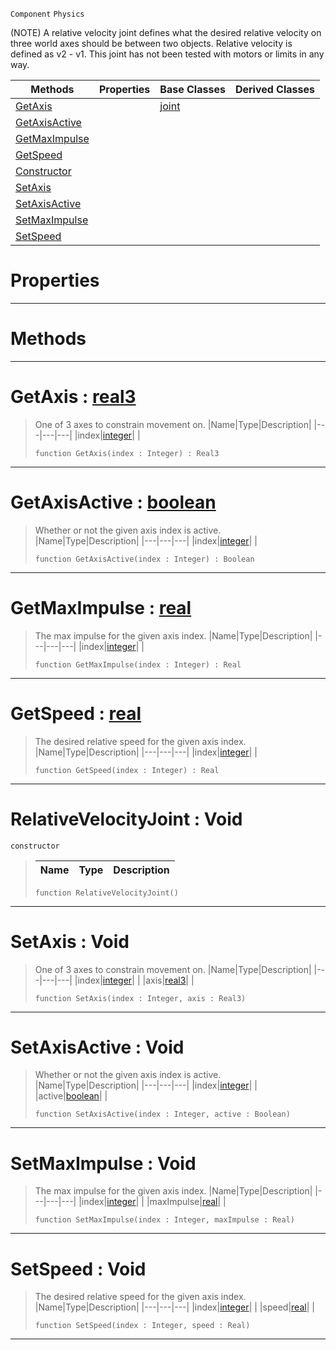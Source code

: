  `Component` `Physics`



(NOTE) A relative velocity joint defines what the desired relative velocity on three world axes should be between two objects. Relative velocity is defined as v2 - v1. This joint has not been tested with motors or limits in any way.

|Methods|Properties|Base Classes|Derived Classes|
|---|---|---|---|
|[ GetAxis](https://github.com/ZilchEngine/ZilchDocs/blob/master/code_reference/class_reference/relativevelocityjoint.md#getaxis-zilch-engine-docu)| |[joint](https://github.com/ZilchEngine/ZilchDocs/blob/master/code_reference/class_reference/joint.md)| |
|[ GetAxisActive](https://github.com/ZilchEngine/ZilchDocs/blob/master/code_reference/class_reference/relativevelocityjoint.md#getaxisactive-zilch-engin)| | | |
|[ GetMaxImpulse](https://github.com/ZilchEngine/ZilchDocs/blob/master/code_reference/class_reference/relativevelocityjoint.md#getmaximpulse-zilch-engin)| | | |
|[ GetSpeed](https://github.com/ZilchEngine/ZilchDocs/blob/master/code_reference/class_reference/relativevelocityjoint.md#getspeed-zilch-engine-doc)| | | |
|[ Constructor](https://github.com/ZilchEngine/ZilchDocs/blob/master/code_reference/class_reference/relativevelocityjoint.md#relativevelocityjoint-vo)| | | |
|[ SetAxis](https://github.com/ZilchEngine/ZilchDocs/blob/master/code_reference/class_reference/relativevelocityjoint.md#setaxis-void)| | | |
|[ SetAxisActive](https://github.com/ZilchEngine/ZilchDocs/blob/master/code_reference/class_reference/relativevelocityjoint.md#setaxisactive-void)| | | |
|[ SetMaxImpulse](https://github.com/ZilchEngine/ZilchDocs/blob/master/code_reference/class_reference/relativevelocityjoint.md#setmaximpulse-void)| | | |
|[ SetSpeed](https://github.com/ZilchEngine/ZilchDocs/blob/master/code_reference/class_reference/relativevelocityjoint.md#setspeed-void)| | | |


 #  Properties


---  
 #  Methods


---  
 #  GetAxis : [real3](https://github.com/ZilchEngine/ZilchDocs/blob/master/code_reference/nada_base_types/real3.md)

> One of 3 axes to constrain movement on.
> |Name|Type|Description|
> |---|---|---|
> |index|[integer](https://github.com/ZilchEngine/ZilchDocs/blob/master/code_reference/nada_base_types/integer.md)| |
> ``` lang=cpp, name=Nada
> function GetAxis(index : Integer) : Real3
> ``` 


---  
 #  GetAxisActive : [boolean](https://github.com/ZilchEngine/ZilchDocs/blob/master/code_reference/nada_base_types/boolean.md)

> Whether or not the given axis index is active.
> |Name|Type|Description|
> |---|---|---|
> |index|[integer](https://github.com/ZilchEngine/ZilchDocs/blob/master/code_reference/nada_base_types/integer.md)| |
> ``` lang=cpp, name=Nada
> function GetAxisActive(index : Integer) : Boolean
> ``` 


---  
 #  GetMaxImpulse : [real](https://github.com/ZilchEngine/ZilchDocs/blob/master/code_reference/nada_base_types/real.md)

> The max impulse for the given axis index.
> |Name|Type|Description|
> |---|---|---|
> |index|[integer](https://github.com/ZilchEngine/ZilchDocs/blob/master/code_reference/nada_base_types/integer.md)| |
> ``` lang=cpp, name=Nada
> function GetMaxImpulse(index : Integer) : Real
> ``` 


---  
 #  GetSpeed : [real](https://github.com/ZilchEngine/ZilchDocs/blob/master/code_reference/nada_base_types/real.md)

> The desired relative speed for the given axis index.
> |Name|Type|Description|
> |---|---|---|
> |index|[integer](https://github.com/ZilchEngine/ZilchDocs/blob/master/code_reference/nada_base_types/integer.md)| |
> ``` lang=cpp, name=Nada
> function GetSpeed(index : Integer) : Real
> ``` 


---  
 #  RelativeVelocityJoint : Void

 `constructor`

> 
> |Name|Type|Description|
> |---|---|---|
> ``` lang=cpp, name=Nada
> function RelativeVelocityJoint()
> ``` 


---  
 #  SetAxis : Void

> One of 3 axes to constrain movement on.
> |Name|Type|Description|
> |---|---|---|
> |index|[integer](https://github.com/ZilchEngine/ZilchDocs/blob/master/code_reference/nada_base_types/integer.md)| |
> |axis|[real3](https://github.com/ZilchEngine/ZilchDocs/blob/master/code_reference/nada_base_types/real3.md)| |
> ``` lang=cpp, name=Nada
> function SetAxis(index : Integer, axis : Real3)
> ``` 


---  
 #  SetAxisActive : Void

> Whether or not the given axis index is active.
> |Name|Type|Description|
> |---|---|---|
> |index|[integer](https://github.com/ZilchEngine/ZilchDocs/blob/master/code_reference/nada_base_types/integer.md)| |
> |active|[boolean](https://github.com/ZilchEngine/ZilchDocs/blob/master/code_reference/nada_base_types/boolean.md)| |
> ``` lang=cpp, name=Nada
> function SetAxisActive(index : Integer, active : Boolean)
> ``` 


---  
 #  SetMaxImpulse : Void

> The max impulse for the given axis index.
> |Name|Type|Description|
> |---|---|---|
> |index|[integer](https://github.com/ZilchEngine/ZilchDocs/blob/master/code_reference/nada_base_types/integer.md)| |
> |maxImpulse|[real](https://github.com/ZilchEngine/ZilchDocs/blob/master/code_reference/nada_base_types/real.md)| |
> ``` lang=cpp, name=Nada
> function SetMaxImpulse(index : Integer, maxImpulse : Real)
> ``` 


---  
 #  SetSpeed : Void

> The desired relative speed for the given axis index.
> |Name|Type|Description|
> |---|---|---|
> |index|[integer](https://github.com/ZilchEngine/ZilchDocs/blob/master/code_reference/nada_base_types/integer.md)| |
> |speed|[real](https://github.com/ZilchEngine/ZilchDocs/blob/master/code_reference/nada_base_types/real.md)| |
> ``` lang=cpp, name=Nada
> function SetSpeed(index : Integer, speed : Real)
> ``` 


---  
 

 